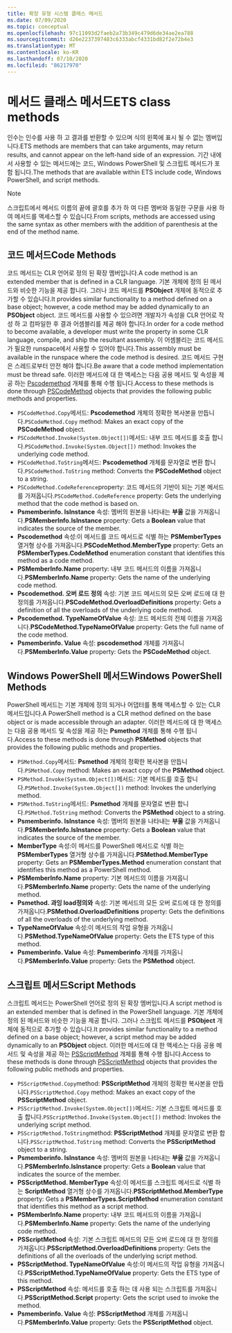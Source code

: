 ```yaml
---
title: 확장 유형 시스템 클래스 메서드
ms.date: 07/09/2020
ms.topic: conceptual
ms.openlocfilehash: 97c11093d2faeb2a73b349c479d6de34ae2ea788
ms.sourcegitcommit: d26e2237397483c6333abcf4331bd82f2e72b4e3
ms.translationtype: MT
ms.contentlocale: ko-KR
ms.lasthandoff: 07/10/2020
ms.locfileid: "86217970"
---
```

# <a name="ets-class-methods"></a><span data-ttu-id="0031a-102">메서드 클래스 메서드</span><span class="sxs-lookup"><span data-stu-id="0031a-102">ETS class methods</span></span>

<span data-ttu-id="0031a-103">인수는 인수를 사용 하 고 결과를 반환할 수 있으며 식의 왼쪽에 표시 될 수 없는 멤버입니다.</span><span class="sxs-lookup"><span data-stu-id="0031a-103">ETS methods are members that can take arguments, may return results, and cannot appear on the left-hand side of an expression.</span></span> <span data-ttu-id="0031a-104">기간 내에서 사용할 수 있는 메서드에는 코드, Windows PowerShell 및 스크립트 메서드가 포함 됩니다.</span><span class="sxs-lookup"><span data-stu-id="0031a-104">The methods that are available within ETS include code, Windows PowerShell, and script methods.</span></span>

> [!NOTE]
> <span data-ttu-id="0031a-105">스크립트에서 메서드 이름의 끝에 괄호를 추가 하 여 다른 멤버와 동일한 구문을 사용 하 여 메서드를 액세스할 수 있습니다.</span><span class="sxs-lookup"><span data-stu-id="0031a-105">From scripts, methods are accessed using the same syntax as other members with the addition of parenthesis at the end of the method name.</span></span>

## <a name="code-methods"></a><span data-ttu-id="0031a-106">코드 메서드</span><span class="sxs-lookup"><span data-stu-id="0031a-106">Code Methods</span></span>

<span data-ttu-id="0031a-107">코드 메서드는 CLR 언어로 정의 된 확장 멤버입니다.</span><span class="sxs-lookup"><span data-stu-id="0031a-107">A code method is an extended member that is defined in a CLR language.</span></span> <span data-ttu-id="0031a-108">기본 개체에 정의 된 메서드와 비슷한 기능을 제공 합니다. 그러나 코드 메서드를 **PSObject** 개체에 동적으로 추가할 수 있습니다.</span><span class="sxs-lookup"><span data-stu-id="0031a-108">It provides similar functionality to a method defined on a base object; however, a code method may be added dynamically to an **PSObject** object.</span></span> <span data-ttu-id="0031a-109">코드 메서드를 사용할 수 있으려면 개발자가 속성을 CLR 언어로 작성 하 고 컴파일한 후 결과 어셈블리를 제공 해야 합니다.</span><span class="sxs-lookup"><span data-stu-id="0031a-109">In order for a code method to become available, a developer must write the property in some CLR language, compile, and ship the resultant assembly.</span></span> <span data-ttu-id="0031a-110">이 어셈블리는 코드 메서드가 필요한 runspace에서 사용할 수 있어야 합니다.</span><span class="sxs-lookup"><span data-stu-id="0031a-110">This assembly must be available in the runspace where the code method is desired.</span></span> <span data-ttu-id="0031a-111">코드 메서드 구현은 스레드로부터 안전 해야 합니다.</span><span class="sxs-lookup"><span data-stu-id="0031a-111">Be aware that a code method implementation must be thread safe.</span></span> <span data-ttu-id="0031a-112">이러한 메서드에 대 한 액세스는 다음 공용 메서드 및 속성을 제공 하는 [Pscodemethod](/dotnet/api/system.management.automation.pscodemethod) 개체를 통해 수행 됩니다.</span><span class="sxs-lookup"><span data-stu-id="0031a-112">Access to these methods is done through [PSCodeMethod](/dotnet/api/system.management.automation.pscodemethod) objects that provides the following public methods and properties.</span></span>

- <span data-ttu-id="0031a-113">`PSCodeMethod.Copy`메서드: **Pscodemethod** 개체의 정확한 복사본을 만듭니다.</span><span class="sxs-lookup"><span data-stu-id="0031a-113">`PSCodeMethod.Copy` method: Makes an exact copy of the **PSCodeMethod** object.</span></span>
- <span data-ttu-id="0031a-114">`PSCodeMethod.Invoke(System.Object[])`메서드: 내부 코드 메서드를 호출 합니다.</span><span class="sxs-lookup"><span data-stu-id="0031a-114">`PSCodeMethod.Invoke(System.Object[])` method: Invokes the underlying code method.</span></span>
- <span data-ttu-id="0031a-115">`PSCodeMethod.ToString`메서드: **Pscodemethod** 개체를 문자열로 변환 합니다.</span><span class="sxs-lookup"><span data-stu-id="0031a-115">`PSCodeMethod.ToString` method: Converts the **PSCodeMethod** object to a string.</span></span>
- <span data-ttu-id="0031a-116">`PSCodeMethod.CodeReference`property: 코드 메서드의 기반이 되는 기본 메서드를 가져옵니다.</span><span class="sxs-lookup"><span data-stu-id="0031a-116">`PSCodeMethod.CodeReference` property: Gets the underlying method that the code method is based on.</span></span>
- <span data-ttu-id="0031a-117">**Psmemberinfo. IsInstance** 속성: 멤버의 원본을 나타내는 **부울** 값을 가져옵니다.</span><span class="sxs-lookup"><span data-stu-id="0031a-117">**PSMemberInfo.IsInstance** property: Gets a **Boolean** value that indicates the source of the member.</span></span>
- <span data-ttu-id="0031a-118">**Pscodemethod** 속성:이 메서드를 코드 메서드로 식별 하는 **PSMemberTypes** 열거형 상수를 가져옵니다.</span><span class="sxs-lookup"><span data-stu-id="0031a-118">**PSCodeMethod.MemberType** property: Gets an **PSMemberTypes.CodeMethod** enumeration constant that identifies this method as a code method.</span></span>
- <span data-ttu-id="0031a-119">**PSMemberInfo.Name** property: 내부 코드 메서드의 이름을 가져옵니다.</span><span class="sxs-lookup"><span data-stu-id="0031a-119">**PSMemberInfo.Name** property: Gets the name of the underlying code method.</span></span>
- <span data-ttu-id="0031a-120">**Pscodemethod. 오버 로드 정의** 속성: 기본 코드 메서드의 모든 오버 로드에 대 한 정의를 가져옵니다.</span><span class="sxs-lookup"><span data-stu-id="0031a-120">**PSCodeMethod.OverloadDefinitions** property: Gets a definition of all the overloads of the underlying code method.</span></span>
- <span data-ttu-id="0031a-121">**Pscodemethod. TypeNameOfValue** 속성: 코드 메서드의 전체 이름을 가져옵니다.</span><span class="sxs-lookup"><span data-stu-id="0031a-121">**PSCodeMethod.TypeNameOfValue** property: Gets the full name of the code method.</span></span>
- <span data-ttu-id="0031a-122">**Psmemberinfo. Value** 속성: **pscodemethod** 개체를 가져옵니다.</span><span class="sxs-lookup"><span data-stu-id="0031a-122">**PSMemberInfo.Value** property: Gets the **PSCodeMethod** object.</span></span>

## <a name="windows-powershell-methods"></a><span data-ttu-id="0031a-123">Windows PowerShell 메서드</span><span class="sxs-lookup"><span data-stu-id="0031a-123">Windows PowerShell Methods</span></span>

<span data-ttu-id="0031a-124">PowerShell 메서드는 기본 개체에 정의 되거나 어댑터를 통해 액세스할 수 있는 CLR 메서드입니다.</span><span class="sxs-lookup"><span data-stu-id="0031a-124">A PowerShell method is a CLR method defined on the base object or is made accessible through an adapter.</span></span> <span data-ttu-id="0031a-125">이러한 메서드에 대 한 액세스는 다음 공용 메서드 및 속성을 제공 하는 **Psmethod** 개체를 통해 수행 됩니다.</span><span class="sxs-lookup"><span data-stu-id="0031a-125">Access to these methods is done through **PSMethod** objects that provides the following public methods and properties.</span></span>

- <span data-ttu-id="0031a-126">`PSMethod.Copy`메서드: **Psmethod** 개체의 정확한 복사본을 만듭니다.</span><span class="sxs-lookup"><span data-stu-id="0031a-126">`PSMethod.Copy` method: Makes an exact copy of the **PSMethod** object.</span></span>
- <span data-ttu-id="0031a-127">`PSMethod.Invoke(System.Object[])`메서드: 기본 메서드를 호출 합니다.</span><span class="sxs-lookup"><span data-stu-id="0031a-127">`PSMethod.Invoke(System.Object[])` method: Invokes the underlying method.</span></span>
- <span data-ttu-id="0031a-128">`PSMethod.ToString`메서드: **Psmethod** 개체를 문자열로 변환 합니다.</span><span class="sxs-lookup"><span data-stu-id="0031a-128">`PSMethod.ToString` method: Converts the **PSMethod** object to a string.</span></span>
- <span data-ttu-id="0031a-129">**Psmemberinfo. IsInstance** 속성: 멤버의 원본을 나타내는 **부울** 값을 가져옵니다.</span><span class="sxs-lookup"><span data-stu-id="0031a-129">**PSMemberInfo.IsInstance** property: Gets a **Boolean** value that indicates the source of the member.</span></span>
- <span data-ttu-id="0031a-130">**MemberType** 속성:이 메서드를 PowerShell 메서드로 식별 하는 **PSMemberTypes** 열거형 상수를 가져옵니다.</span><span class="sxs-lookup"><span data-stu-id="0031a-130">**PSMethod.MemberType** property: Gets an **PSMemberTypes.Method** enumeration constant that identifies this method as a PowerShell method.</span></span>
- <span data-ttu-id="0031a-131">**PSMemberInfo.Name** property: 기본 메서드의 이름을 가져옵니다.</span><span class="sxs-lookup"><span data-stu-id="0031a-131">**PSMemberInfo.Name** property: Gets the name of the underlying method.</span></span>
- <span data-ttu-id="0031a-132">**Psmethod. 과잉 load정의와** 속성: 기본 메서드의 모든 오버 로드에 대 한 정의를 가져옵니다.</span><span class="sxs-lookup"><span data-stu-id="0031a-132">**PSMethod.OverloadDefinitions** property: Gets the definitions of all the overloads of the underlying method.</span></span>
- <span data-ttu-id="0031a-133">**TypeNameOfValue** 속성:이 메서드의 작업 유형을 가져옵니다.</span><span class="sxs-lookup"><span data-stu-id="0031a-133">**PSMethod.TypeNameOfValue** property: Gets the ETS type of this method.</span></span>
- <span data-ttu-id="0031a-134">**Psmemberinfo. Value** 속성: **Psmemberinfo** 개체를 가져옵니다.</span><span class="sxs-lookup"><span data-stu-id="0031a-134">**PSMemberInfo.Value** property: Gets the **PSMethod** object.</span></span>

## <a name="script-methods"></a><span data-ttu-id="0031a-135">스크립트 메서드</span><span class="sxs-lookup"><span data-stu-id="0031a-135">Script Methods</span></span>

<span data-ttu-id="0031a-136">스크립트 메서드는 PowerShell 언어로 정의 된 확장 멤버입니다.</span><span class="sxs-lookup"><span data-stu-id="0031a-136">A script method is an extended member that is defined in the PowerShell language.</span></span> <span data-ttu-id="0031a-137">기본 개체에 정의 된 메서드와 비슷한 기능을 제공 합니다. 그러나 스크립트 메서드를 **PSObject** 개체에 동적으로 추가할 수 있습니다.</span><span class="sxs-lookup"><span data-stu-id="0031a-137">It provides similar functionality to a method defined on a base object; however, a script method may be added dynamically to an **PSObject** object.</span></span> <span data-ttu-id="0031a-138">이러한 메서드에 대 한 액세스는 다음 공용 메서드 및 속성을 제공 하는 [PSScriptMethod](/dotnet/api/system.management.automation.psscriptmethod) 개체를 통해 수행 됩니다.</span><span class="sxs-lookup"><span data-stu-id="0031a-138">Access to these methods is done through [PSScriptMethod](/dotnet/api/system.management.automation.psscriptmethod) objects that provides the following public methods and properties.</span></span>

- <span data-ttu-id="0031a-139">`PSScriptMethod.Copy`method: **PSScriptMethod** 개체의 정확한 복사본을 만듭니다.</span><span class="sxs-lookup"><span data-stu-id="0031a-139">`PSScriptMethod.Copy` method: Makes an exact copy of the **PSScriptMethod** object.</span></span>
- <span data-ttu-id="0031a-140">`PSScriptMethod.Invoke(System.Object[])`메서드: 기본 스크립트 메서드를 호출 합니다.</span><span class="sxs-lookup"><span data-stu-id="0031a-140">`PSScriptMethod.Invoke(System.Object[])` method: Invokes the underlying script method.</span></span>
- <span data-ttu-id="0031a-141">`PSScriptMethod.ToString`method: **PSScriptMethod** 개체를 문자열로 변환 합니다.</span><span class="sxs-lookup"><span data-stu-id="0031a-141">`PSScriptMethod.ToString` method: Converts the **PSScriptMethod** object to a string.</span></span>
- <span data-ttu-id="0031a-142">**Psmemberinfo. IsInstance** 속성: 멤버의 원본을 나타내는 **부울** 값을 가져옵니다.</span><span class="sxs-lookup"><span data-stu-id="0031a-142">**PSMemberInfo.IsInstance** property: Gets a **Boolean** value that indicates the source of the member.</span></span>
- <span data-ttu-id="0031a-143">**PSScriptMethod. MemberType** 속성:이 메서드를 스크립트 메서드로 식별 하는 **ScriptMethod** 열거형 상수를 가져옵니다.</span><span class="sxs-lookup"><span data-stu-id="0031a-143">**PSScriptMethod.MemberType** property: Gets a **PSMemberTypes.ScriptMethod** enumeration constant that identifies this method as a script method.</span></span>
- <span data-ttu-id="0031a-144">**PSMemberInfo.Name** property: 내부 코드 메서드의 이름을 가져옵니다.</span><span class="sxs-lookup"><span data-stu-id="0031a-144">**PSMemberInfo.Name** property: Gets the name of the underlying code method.</span></span>
- <span data-ttu-id="0031a-145">**PSScriptMethod** 속성: 기본 스크립트 메서드의 모든 오버 로드에 대 한 정의를 가져옵니다.</span><span class="sxs-lookup"><span data-stu-id="0031a-145">**PSScriptMethod.OverloadDefinitions** property: Gets the definitions of all the overloads of the underlying script method.</span></span>
- <span data-ttu-id="0031a-146">**PSScriptMethod. TypeNameOfValue** 속성:이 메서드의 작업 유형을 가져옵니다.</span><span class="sxs-lookup"><span data-stu-id="0031a-146">**PSScriptMethod.TypeNameOfValue** property: Gets the ETS type of this method.</span></span>
- <span data-ttu-id="0031a-147">**PSScriptMethod** 속성: 메서드를 호출 하는 데 사용 되는 스크립트를 가져옵니다.</span><span class="sxs-lookup"><span data-stu-id="0031a-147">**PSScriptMethod.Script** property: Gets the script used to invoke the method.</span></span>
- <span data-ttu-id="0031a-148">**Psmemberinfo. Value** 속성: **PSScriptMethod** 개체를 가져옵니다.</span><span class="sxs-lookup"><span data-stu-id="0031a-148">**PSMemberInfo.Value** property: Gets the **PSScriptMethod** object.</span></span>

